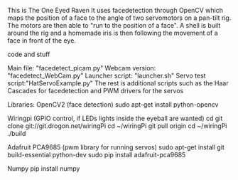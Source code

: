 This is The One Eyed Raven
It uses facedetection through OpenCV which maps the position of a face to the angle of two servomotors on a pan-tilt rig.
The motors are then able to "run to the position of a face".
A shell is built around the rig and a homemade iris is then following the movement of a face in front of the eye.


code and stuff

Main file:        "facedetect_picam.py"
Webcam version:   "facedetect_WebCam.py"
Launcher script:  "launcher.sh"
Servo test script:"HatServoExample.py"
The rest is additional scripts such as the Haar Cascades for facedetection and PWM drivers for the servos


Libraries:
OpenCV2 (face detection)
	sudo apt-get install python-opencv

Wiringpi (GPIO control, if LEDs lights inside the eyeball are wanted)
	cd
	git clone git://git.drogon.net/wiringPi
	cd ~/wiringPi
	git pull origin
	cd ~/wiringPi
	./build
	
Adafruit PCA9685 (pwm library for running servos)
	sudo apt-get install git build-essential python-dev
	sudo pip install adafruit-pca9685

Numpy
	pip install numpy
